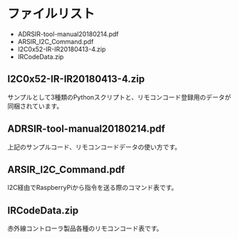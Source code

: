 # ファイルリスト

 - ADRSIR-tool-manual20180214.pdf
 - ARSIR_I2C_Command.pdf
 - I2C0x52-IR-IR20180413-4.zip
 - IRCodeData.zip

## I2C0x52-IR-IR20180413-4.zip 

サンプルとして3種類のPythonスクリプトと、リモコンコード登録用のデータが同梱されています。

## ADRSIR-tool-manual20180214.pdf

上記のサンプルコード、リモコンコードデータの使い方です。

## ARSIR_I2C_Command.pdf

I2C経由でRaspberryPiから指令を送る際のコマンド表です。

## IRCodeData.zip

赤外線コントローラ製品各種のリモコンコード表です。
